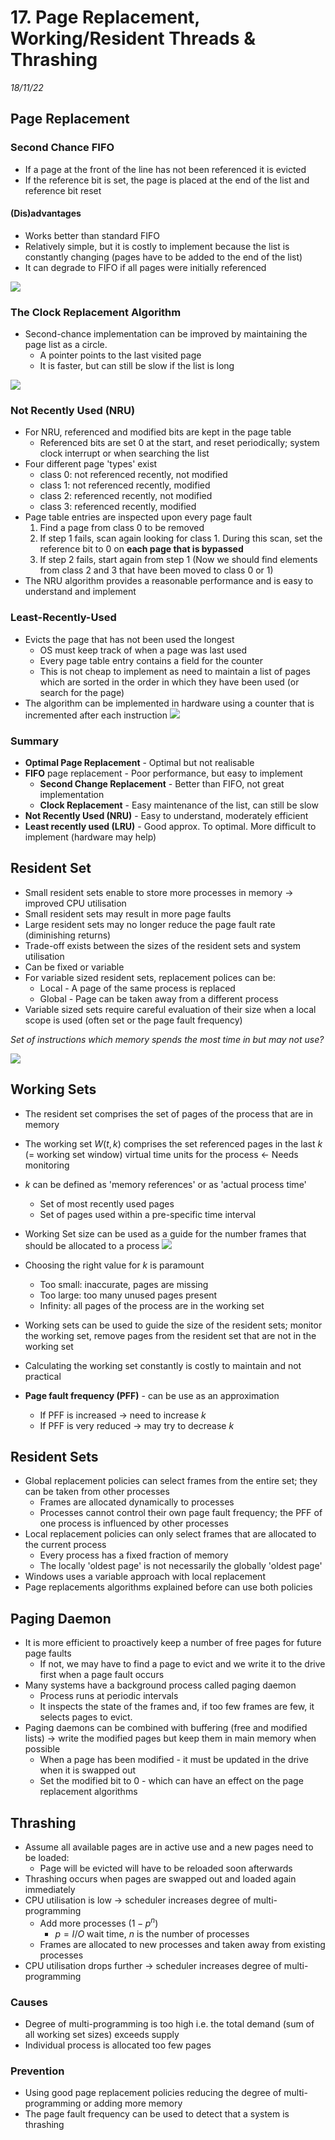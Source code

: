 # 17. Page Replacement, Working/Resident Threads & Thrashing
_18/11/22_

## Page Replacement
### Second Chance FIFO
- If a page at the front of the line has not been referenced it is evicted
- If the reference bit is set, the page is placed at the end of the list and reference bit reset
#### (Dis)advantages
- Works better than standard FIFO
- Relatively simple, but it is costly to implement because the list is constantly changing (pages have to be added to the end of the list)
- It can degrade to FIFO if all pages were initially referenced

![](../_resources/20221118105359.png)

### The Clock Replacement Algorithm
- Second-chance implementation can be improved by maintaining the page list as a circle.
	- A pointer points to the last visited page
	- It is faster, but can still be slow if the list is long

![](../_resources/20221118105651.png)

### Not Recently Used (NRU)
- For NRU, referenced and modified bits are kept in the page table
	- Referenced bits are set 0 at the start, and reset periodically; system clock interrupt or when searching the list
- Four different page 'types' exist
	- class 0: not referenced recently, not modified
	- class 1: not referenced recently, modified
	- class 2: referenced recently, not modified
	- class 3: referenced recently, modified
- Page table entries are inspected upon every page fault
	1. Find a page from class 0 to be removed
	2. If step 1 fails, scan again looking for class 1. During this scan, set the reference bit to 0 on **each page that is bypassed**
	3. If step 2 fails, start again from step 1 (Now we should find elements from class 2 and  3 that have been moved to class 0 or 1)
- The NRU algorithm provides a reasonable performance and is easy to understand and implement

### Least-Recently-Used
- Evicts the page that has not been used the longest
	- OS must keep track of when a page was last used
	- Every page table entry contains a field for the counter
	- This is not cheap to implement as need to maintain a list of pages which are sorted in the order in which they have been used (or search for the page)
- The algorithm can be implemented in hardware using a counter that is incremented after each instruction
![](../_resources/20221118113210.png)

### Summary
- **Optimal Page Replacement** - Optimal but not realisable
- **FIFO** page replacement - Poor performance, but easy to implement
	- **Second Change Replacement** - Better than FIFO, not great implementation
	- **Clock Replacement** - Easy maintenance of the list, can still be slow
- **Not Recently Used (NRU)** - Easy to understand, moderately efficient
- **Least recently used (LRU)** - Good approx. To optimal. More difficult to implement (hardware may help)

## Resident Set
- Small resident sets enable to store more processes in memory $\to$ improved CPU utilisation
- Small resident sets may result in more page faults
- Large resident sets may no longer reduce the page fault rate (diminishing returns)
- Trade-off exists between the sizes of the resident sets and system utilisation
- Can be fixed or variable
- For variable sized resident sets, replacement polices can be:
	- Local - A page of the same process is replaced
	- Global - Page can be taken away from a different process
- Variable sized sets require careful evaluation of their size when a local scope is used (often set or the page fault frequency)

*Set of instructions which memory spends the most time in but may not use?*

![](../_resources/20221118114108.png)

## Working Sets
 - The resident set comprises the set of pages of the process that are in memory
 - The working set $W(t,k)$ comprises the set referenced pages in the last $k$ (= working set window) virtual time units for the process <- Needs monitoring
 - $k$ can be defined as 'memory references' or as 'actual process time'
	- Set of most recently used pages
	- Set of pages used within a pre-specific time interval
- Working Set size can be used as a guide for the number frames that should be allocated to a process
![](../_resources/20221118140738.png)


- Choosing the right value for $k$ is paramount
	- Too small: inaccurate, pages are missing
	- Too large: too many unused pages present
	- Infinity: all pages of the process are in the working set
- Working sets can be used to guide the size of the resident sets; monitor the working set, remove pages from the resident set that are not in the working set
- Calculating the working set constantly is costly to maintain and not practical
- **Page fault frequency (PFF)** - can be use as an approximation
	- If PFF is increased -> need to increase $k$
	- If PFF is very reduced -> may try to decrease $k$

## Resident Sets
- Global replacement policies can select frames from the entire set; they can be taken from other processes
	- Frames are allocated dynamically to processes
	- Processes cannot control their own page fault frequency; the PFF of one process is influenced by other processes
- Local replacement policies can only select frames that are allocated to the current process
	- Every process has a fixed fraction of memory
	- The locally 'oldest page' is not necessarily the globally 'oldest page'
- Windows uses a variable approach with local replacement
- Page replacements algorithms explained before can use both policies

## Paging Daemon
- It is more efficient to proactively keep a number of free pages for future page faults
	- If not, we may have to find a page to evict and we write it to the drive first when a  page fault occurs
- Many systems have a background process called paging daemon 
	- Process runs at periodic intervals
	- It inspects the state of the frames and, if too few frames are few, it selects pages to evict.
- Paging daemons can be combined with buffering (free and modified lists) $\to$ write the modified pages but keep them in main memory when possible
	- When a page has been modified - it must be updated in the drive when it is swapped out
	- Set the modified bit to 0 - which can have an effect on the page replacement algorithms
## Thrashing
- Assume all available pages are in active use and a new pages need to be loaded:
	- Page will be evicted will have to be reloaded soon afterwards
- Thrashing occurs when pages are swapped out and loaded again immediately
- CPU utilisation is low $\to$ scheduler increases degree of multi-programming
	- Add more processes $(1-p^n)$
		- $p = I/O$ wait time, $n$ is the number of processes
	- Frames are allocated to new processes and taken away from existing processes
- CPU utilisation drops further $\to$ scheduler increases degree of multi-programming

### Causes
- Degree of multi-programming is too high i.e. the total demand (sum of all working set sizes) exceeds supply
- Individual process is allocated too few pages

### Prevention
- Using good page replacement policies reducing the degree of multi-programming or adding more memory
- The page fault frequency can be used to detect that a system is thrashing